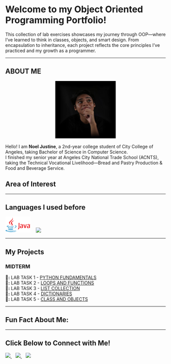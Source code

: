 

# Welcome to my Object Oriented Programming Portfolio!
This collection of lab exercises showcases my journey through OOP—where I’ve learned to think in classes, objects, and smart design. From encapsulation to inheritance, each project reflects the core principles I’ve practiced and my growth as a programmer.

---

## ABOUT ME

<p align="center">
  <img src="OOP/noel.png" width="190" height="180"/>
</p>

Hello! I am **Noel Justine**, a 2nd-year college student of City College of Angeles, taking Bachelor of Science in Computer Science.  
I finished my senior year at Angeles City National Trade School (ACNTS), taking the Technical Vocational Livelihood—Bread and Pastry Production & Food and Beverage Service.

## Area of Interest

---  

## Languages I used before 
<p align="left"> 
<img src="OOP/Java-Logo.png" height="50"/>  
&nbsp;&nbsp;
<img src="https://img.shields.io/badge/C-%2300599C.svg?style=for-the-badge&logo=c&logoColor=white" height="50"/>
&nbsp;&nbsp;
</p>

---

##  My Projects  

###  MIDTERM  

**📂:** LAB TASK 1 - [PYTHON FUNDAMENTALS](https://noeljustine.github.io/7OOP-PORTFOLIO/MIDTERM/Lab1/)  
**📂:** LAB TASK 2 - [LOOPS AND FUNCTIONS](https://noeljustine.github.io/7OOP-PORTFOLIO/MIDTERM/Lab2/)  
**📂:** LAB TASK 3 - [LIST COLLECTION](https://noeljustine.github.io/7OOP-PORTFOLIO/MIDTERM/Lab3/)  
**📂:** LAB TASK 4 - [DICTIONARIES](https://noeljustine.github.io/7OOP-PORTFOLIO/MIDTERM/Lab4/)  
**📂:** LAB TASK 5 - [CLASS AND OBJECTS](https://noeljustine.github.io/7OOP-PORTFOLIO/MIDTERM/lab5/)  

--- 

##  Fun Fact About Me:  

---

##  Click Below to Connect with Me!   

<p align="left">
  <a href="https://mail.google.com/mail/u/0/?fs=1&to=ndiaz24-0189@cca.edu.ph&tf=cm" target="_blank">
    <img src="https://img.shields.io/badge/Email-D14836?style=for-the-badge&logo=gmail&logoColor=white" height="40"/>
  </a>
  &nbsp;&nbsp;
  <a href="https://www.facebook.com/NoelJustineDiaz" target="_blank">
    <img src="https://img.shields.io/badge/Facebook-1877F2?style=for-the-badge&logo=facebook&logoColor=white" height="40"/>
  </a>
  &nbsp;&nbsp;
  <a href="https://www.instagram.com/nowwy.4?igsh=NmlvendwNm5vNDlv">
    <img src="https://img.shields.io/badge/Instagram-E4405F?style=for-the-badge&logo=instagram&logoColor=white" height="40"/>
  </a>
 
</p>

